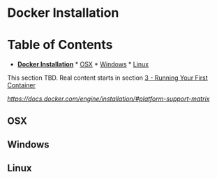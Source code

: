 __Docker Installation__
=======================

Table of Contents
=================

* [<strong>Docker Installation</strong>](#docker-installation)
      * [OSX](#osx)
      * [Windows](#windows)
      * [Linux](#linux)

This section TBD. Real content starts in section [3 - Running Your First Container](../3-Running_Your_First_Container)

_https://docs.docker.com/engine/installation/#platform-support-matrix_

## OSX

## Windows

## Linux